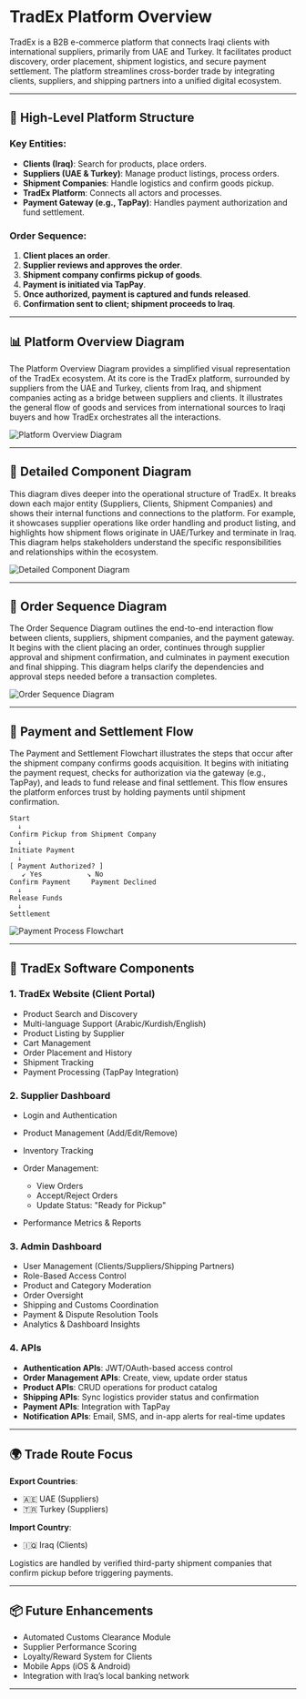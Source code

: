 # TradEx Platform Overview

TradEx is a B2B e-commerce platform that connects Iraqi clients with international suppliers, primarily from UAE and Turkey. It facilitates product discovery, order placement, shipment logistics, and secure payment settlement. The platform streamlines cross-border trade by integrating clients, suppliers, and shipping partners into a unified digital ecosystem.

---

## 🧩 High-Level Platform Structure

### Key Entities:

* **Clients (Iraq)**: Search for products, place orders.
* **Suppliers (UAE & Turkey)**: Manage product listings, process orders.
* **Shipment Companies**: Handle logistics and confirm goods pickup.
* **TradEx Platform**: Connects all actors and processes.
* **Payment Gateway (e.g., TapPay)**: Handles payment authorization and fund settlement.

### Order Sequence:

1. **Client places an order**.
2. **Supplier reviews and approves the order**.
3. **Shipment company confirms pickup of goods**.
4. **Payment is initiated via TapPay**.
5. **Once authorized, payment is captured and funds released**.
6. **Confirmation sent to client; shipment proceeds to Iraq**.

---

## 📊 Platform Overview Diagram

The Platform Overview Diagram provides a simplified visual representation of the TradEx ecosystem. At its core is the TradEx platform, surrounded by suppliers from the UAE and Turkey, clients from Iraq, and shipment companies acting as a bridge between suppliers and clients. It illustrates the general flow of goods and services from international sources to Iraqi buyers and how TradEx orchestrates all the interactions.

![Platform Overview Diagram](Tradex-main-actions.png)

---

## 🧬 Detailed Component Diagram

This diagram dives deeper into the operational structure of TradEx. It breaks down each major entity (Suppliers, Clients, Shipment Companies) and shows their internal functions and connections to the platform. For example, it showcases supplier operations like order handling and product listing, and highlights how shipment flows originate in UAE/Turkey and terminate in Iraq. This diagram helps stakeholders understand the specific responsibilities and relationships within the ecosystem.

![Detailed Component Diagram](TradEx-main-components.png)

---

## 🔁 Order Sequence Diagram

The Order Sequence Diagram outlines the end-to-end interaction flow between clients, suppliers, shipment companies, and the payment gateway. It begins with the client placing an order, continues through supplier approval and shipment confirmation, and culminates in payment execution and final shipping. This diagram helps clarify the dependencies and approval steps needed before a transaction completes.

![Order Sequence Diagram](TradEx-order-sequence.png)

---

## 🔄 Payment and Settlement Flow

The Payment and Settlement Flowchart illustrates the steps that occur after the shipment company confirms goods acquisition. It begins with initiating the payment request, checks for authorization via the gateway (e.g., TapPay), and leads to fund release and final settlement. This flow ensures the platform enforces trust by holding payments until shipment confirmation.

```plaintext
Start
  ↓
Confirm Pickup from Shipment Company
  ↓
Initiate Payment
  ↓
[ Payment Authorized? ]
   ↙ Yes           ↘ No
Confirm Payment     Payment Declined
  ↓
Release Funds
  ↓
Settlement
```

![Payment Process Flowchart](TradEx-payment.png)

---

## 🧱 TradEx Software Components

### 1. TradEx Website (Client Portal)

* Product Search and Discovery
* Multi-language Support (Arabic/Kurdish/English)
* Product Listing by Supplier
* Cart Management
* Order Placement and History
* Shipment Tracking
* Payment Processing (TapPay Integration)

### 2. Supplier Dashboard

* Login and Authentication
* Product Management (Add/Edit/Remove)
* Inventory Tracking
* Order Management:

  * View Orders
  * Accept/Reject Orders
  * Update Status: "Ready for Pickup"
* Performance Metrics & Reports

### 3. Admin Dashboard

* User Management (Clients/Suppliers/Shipping Partners)
* Role-Based Access Control
* Product and Category Moderation
* Order Oversight
* Shipping and Customs Coordination
* Payment & Dispute Resolution Tools
* Analytics & Dashboard Insights

### 4. APIs

* **Authentication APIs**: JWT/OAuth-based access control
* **Order Management APIs**: Create, view, update order status
* **Product APIs**: CRUD operations for product catalog
* **Shipping APIs**: Sync logistics provider status and confirmation
* **Payment APIs**: Integration with TapPay
* **Notification APIs**: Email, SMS, and in-app alerts for real-time updates

---

## 🌍 Trade Route Focus

**Export Countries**:

* 🇦🇪 UAE (Suppliers)
* 🇹🇷 Turkey (Suppliers)

**Import Country**:

* 🇮🇶 Iraq (Clients)

Logistics are handled by verified third-party shipment companies that confirm pickup before triggering payments.

---

## 📦 Future Enhancements

* Automated Customs Clearance Module
* Supplier Performance Scoring
* Loyalty/Reward System for Clients
* Mobile Apps (iOS & Android)
* Integration with Iraq’s local banking network

---

